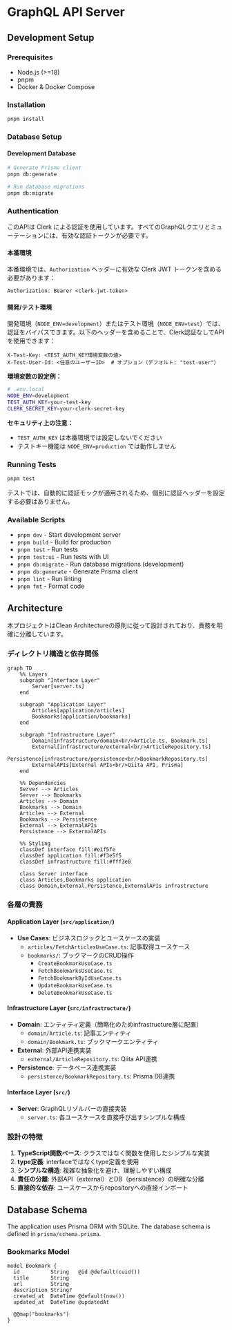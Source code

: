 # GraphQL API Server

## Development Setup

### Prerequisites
- Node.js (>=18)
- pnpm
- Docker & Docker Compose

### Installation
```bash
pnpm install
```

### Database Setup

#### Development Database
```bash
# Generate Prisma client
pnpm db:generate

# Run database migrations
pnpm db:migrate
```


### Authentication

このAPIは Clerk による認証を使用しています。すべてのGraphQLクエリとミューテーションには、有効な認証トークンが必要です。

#### 本番環境

本番環境では、`Authorization` ヘッダーに有効な Clerk JWT トークンを含める必要があります：

```
Authorization: Bearer <clerk-jwt-token>
```

#### 開発/テスト環境

開発環境（`NODE_ENV=development`）またはテスト環境（`NODE_ENV=test`）では、認証をバイパスできます。以下のヘッダーを含めることで、Clerk認証なしでAPIを使用できます：

```
X-Test-Key: <TEST_AUTH_KEY環境変数の値>
X-Test-User-Id: <任意のユーザーID>  # オプション（デフォルト: "test-user"）
```

**環境変数の設定例：**

```bash
# .env.local
NODE_ENV=development
TEST_AUTH_KEY=your-test-key
CLERK_SECRET_KEY=your-clerk-secret-key
```

**セキュリティ上の注意：**
- `TEST_AUTH_KEY` は本番環境では設定しないでください
- テストキー機能は `NODE_ENV=production` では動作しません

### Running Tests

```bash
pnpm test
```

テストでは、自動的に認証モックが適用されるため、個別に認証ヘッダーを設定する必要はありません。

### Available Scripts

- `pnpm dev` - Start development server
- `pnpm build` - Build for production
- `pnpm test` - Run tests
- `pnpm test:ui` - Run tests with UI
- `pnpm db:migrate` - Run database migrations (development)
- `pnpm db:generate` - Generate Prisma client
- `pnpm lint` - Run linting
- `pnpm fmt` - Format code

## Architecture

本プロジェクトはClean Architectureの原則に従って設計されており、責務を明確に分離しています。

### ディレクトリ構造と依存関係

```mermaid
graph TD
    %% Layers
    subgraph "Interface Layer"
        Server[server.ts]
    end

    subgraph "Application Layer"
        Articles[application/articles]
        Bookmarks[application/bookmarks]
    end

    subgraph "Infrastructure Layer"
        Domain[infrastructure/domain<br/>Article.ts, Bookmark.ts]
        External[infrastructure/external<br/>ArticleRepository.ts]
        Persistence[infrastructure/persistence<br/>BookmarkRepository.ts]
        ExternalAPIs[External APIs<br/>Qiita API, Prisma]
    end

    %% Dependencies
    Server --> Articles
    Server --> Bookmarks
    Articles --> Domain
    Bookmarks --> Domain
    Articles --> External
    Bookmarks --> Persistence
    External --> ExternalAPIs
    Persistence --> ExternalAPIs

    %% Styling
    classDef interface fill:#e1f5fe
    classDef application fill:#f3e5f5
    classDef infrastructure fill:#fff3e0

    class Server interface
    class Articles,Bookmarks application
    class Domain,External,Persistence,ExternalAPIs infrastructure
```

### 各層の責務

#### Application Layer (`src/application/`)
- **Use Cases**: ビジネスロジックとユースケースの実装
  - `articles/FetchArticlesUseCase.ts`: 記事取得ユースケース
  - `bookmarks/`: ブックマークのCRUD操作
    - `CreateBookmarkUseCase.ts`
    - `FetchBookmarksUseCase.ts`
    - `FetchBookmarkByIdUseCase.ts`
    - `UpdateBookmarkUseCase.ts`
    - `DeleteBookmarkUseCase.ts`

#### Infrastructure Layer (`src/infrastructure/`)
- **Domain**: エンティティ定義（簡略化のためinfrastructure層に配置）
  - `domain/Article.ts`: 記事エンティティ
  - `domain/Bookmark.ts`: ブックマークエンティティ
- **External**: 外部API連携実装
  - `external/ArticleRepository.ts`: Qiita API連携
- **Persistence**: データベース連携実装
  - `persistence/BookmarkRepository.ts`: Prisma DB連携

#### Interface Layer (`src/`)
- **Server**: GraphQLリゾルバーの直接実装
  - `server.ts`: 各ユースケースを直接呼び出すシンプルな構成

### 設計の特徴

1. **TypeScript関数ベース**: クラスではなく関数を使用したシンプルな実装
2. **type定義**: interfaceではなくtype定義を使用
3. **シンプルな構造**: 複雑な抽象化を避け、理解しやすい構成
4. **責任の分離**: 外部API（external）とDB（persistence）の明確な分離
5. **直接的な依存**: ユースケースからrepositoryへの直接インポート

## Database Schema

The application uses Prisma ORM with SQLite. The database schema is defined in `prisma/schema.prisma`.

### Bookmarks Model
```prisma
model Bookmark {
  id          String   @id @default(cuid())
  title       String
  url         String
  description String?
  created_at  DateTime @default(now())
  updated_at  DateTime @updatedAt

  @@map("bookmarks")
}
```